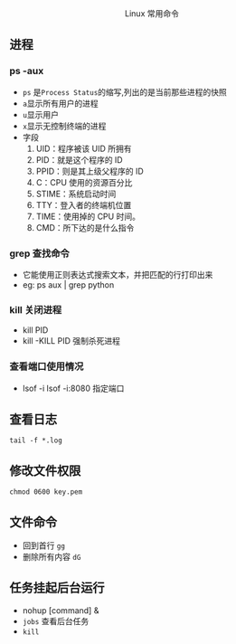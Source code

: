 <center>Linux 常用命令</center>

## 进程

### ps -aux

- `ps` 是`Process Status`的缩写,列出的是当前那些进程的快照
- `a`显示所有用户的进程
- `u`显示用户
- `x`显示无控制终端的进程
- 字段
  1. UID：程序被该 UID 所拥有
  2. PID：就是这个程序的 ID
  3. PPID：则是其上级父程序的 ID
  4. C：CPU 使用的资源百分比
  5. STIME：系统启动时间
  6. TTY：登入者的终端机位置
  7. TIME：使用掉的 CPU 时间。
  8. CMD：所下达的是什么指令

### grep 查找命令

- 它能使用正则表达式搜索文本，并把匹配的行打印出来
- eg: ps aux | grep python

### kill 关闭进程

- kill PID
- kill -KILL PID 强制杀死进程

### 查看端口使用情况

- lsof -i
  lsof -i:8080 指定端口

## 查看日志

`tail -f *.log`

## 修改文件权限

`chmod 0600 key.pem`

## 文件命令

- 回到首行 `gg`
- 删除所有内容 `dG`

## 任务挂起后台运行

- nohup [command] &
- `jobs` 查看后台任务
- `kill`
